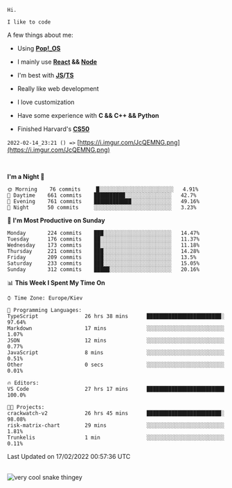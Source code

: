 ```
Hi.

I like to code
```

A few things about me:

-   Using **[Pop!\_OS](https://pop.system76.com/)**

-   I mainly use **[React](https://reactjs.org/) && [Node](https://nodejs.org/en/)**

-   I'm best with **[JS](https://www.javascript.com/)/[TS](https://www.typescriptlang.org/)**

-   Really like web development

-   I love customization

-   Have some experience with **C && C++ && Python**

-   Finished Harvard's **[CS50](https://cs50.harvard.edu)**

`2022-02-14_23:21 () =>` [https://i.imgur.com/JcQEMNG.png](https://i.imgur.com/JcQEMNG.png)

<br>

<!--START_SECTION:waka-->
**I'm a Night 🦉** 

```text
🌞 Morning    76 commits     █░░░░░░░░░░░░░░░░░░░░░░░░   4.91% 
🌆 Daytime    661 commits    ██████████░░░░░░░░░░░░░░░   42.7% 
🌃 Evening    761 commits    ████████████░░░░░░░░░░░░░   49.16% 
🌙 Night      50 commits     ░░░░░░░░░░░░░░░░░░░░░░░░░   3.23%

```
📅 **I'm Most Productive on Sunday** 

```text
Monday       224 commits    ███░░░░░░░░░░░░░░░░░░░░░░   14.47% 
Tuesday      176 commits    ██░░░░░░░░░░░░░░░░░░░░░░░   11.37% 
Wednesday    173 commits    ██░░░░░░░░░░░░░░░░░░░░░░░   11.18% 
Thursday     221 commits    ███░░░░░░░░░░░░░░░░░░░░░░   14.28% 
Friday       209 commits    ███░░░░░░░░░░░░░░░░░░░░░░   13.5% 
Saturday     233 commits    ███░░░░░░░░░░░░░░░░░░░░░░   15.05% 
Sunday       312 commits    █████░░░░░░░░░░░░░░░░░░░░   20.16%

```


📊 **This Week I Spent My Time On** 

```text
⌚︎ Time Zone: Europe/Kiev

💬 Programming Languages: 
TypeScript               26 hrs 38 mins      ████████████████████████░   97.64% 
Markdown                 17 mins             ░░░░░░░░░░░░░░░░░░░░░░░░░   1.07% 
JSON                     12 mins             ░░░░░░░░░░░░░░░░░░░░░░░░░   0.77% 
JavaScript               8 mins              ░░░░░░░░░░░░░░░░░░░░░░░░░   0.51% 
Other                    0 secs              ░░░░░░░░░░░░░░░░░░░░░░░░░   0.01%

🔥 Editors: 
VS Code                  27 hrs 17 mins      █████████████████████████   100.0%

🐱‍💻 Projects: 
crackwatch-v2            26 hrs 45 mins      ████████████████████████░   98.08% 
risk-matrix-chart        29 mins             ░░░░░░░░░░░░░░░░░░░░░░░░░   1.81% 
Trunkelis                1 min               ░░░░░░░░░░░░░░░░░░░░░░░░░   0.11%

```


 Last Updated on 17/02/2022 00:57:36 UTC
<!--END_SECTION:waka-->

<br>

<img title="" src="https://raw.githubusercontent.com/Trunkelis/Trunkelis/output/github-contribution-grid-snake.svg" alt="very cool snake thingey" data-align="left">
